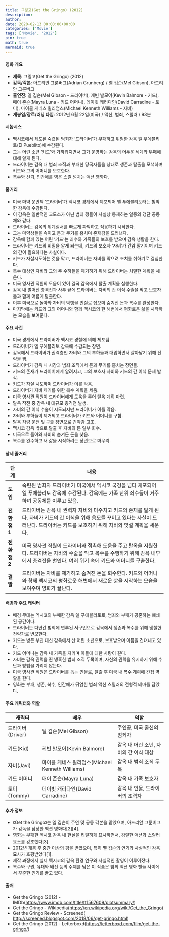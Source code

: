 ```yaml
---
title: 그링고(Get the Gringo) (2012)
description: 
author: 
date: 2020-02-13 00:00:00+00:00
categories: ['Movie']
tags: ['Movie', '2012']
pin: true
math: true
mermaid: true
---
```

#### 영화 개요

- **제목**: 그링고(Get the Gringo) (2012)  
- **감독/각본**: 아드리안 그룬버그(Adrian Grunberg) / 멜 깁슨(Mel Gibson), 아드리안 그룬버그  
- **출연진**: 멜 깁슨(Mel Gibson - 드라이버), 케빈 발모어(Kevin Balmore - 키드), 매이 존슨(Mayra Luna - 키드 어머니), 데이빗 캐러다인(David Carradine - 토미), 마이클 케네스 윌리엄스(Michael Kenneth Williams - 자비)  
- **개봉일/장르/러닝 타임**: 2012년 6월 22일(미국) / 액션, 범죄, 스릴러 / 93분  

#### 시놉시스

- 멕시코에서 체포된 숙련된 범죄자 ‘드라이버’가 부패하고 위험한 감옥 엘 푸에블리토(El Pueblito)에 수감된다.  
- 그는 어린 소년 ‘키드’와 가까워지면서 그가 운영하는 감옥의 어두운 세계와 부패에 대해 알게 된다.  
- 드라이버는 감옥 내 범죄 조직과 부패한 당국자들을 상대로 생존과 탈출을 모색하며 키드와 그의 어머니를 보호한다.  
- 복수와 신뢰, 인간애를 엮은 스릴 넘치는 액션 영화다.  

#### 줄거리

- 미국 마약 운반책 ‘드라이버’가 멕시코 경계에서 체포되어 엘 푸에블리토라는 험악한 감옥에 수감된다.  
- 이 감옥은 일반적인 교도소가 아닌 범죄 갱들이 사실상 통제하는 일종의 갱단 공동체와 같다.  
- 드라이버는 감옥의 위계질서를 빠르게 파악하고 적응하기 시작한다.  
- 그는 마약상들을 속이고 돈과 무기를 훔치며 존재감을 드러낸다.  
- 감옥에 함께 있는 어린 ‘키드’는 죄수와 가족들의 보호를 받으며 감옥 생활을 한다.  
- 드라이버는 키드의 비밀을 알게 되는데, 키드의 보호자 ‘자비’가 간암 말기이며 키드의 간이 필요하다는 사실이다.  
- 키드가 자살시도하는 것을 막고, 드라이버는 자비를 막으려 조치를 취하기로 결심한다.  
- 복수 대상인 자비와 그의 주 수하들을 제거하기 위해 드라이버는 치밀한 계획을 세운다.  
- 미국 영사관 직원의 도움이 있어 결국 감옥에서 탈출 계획을 실행한다.  
- 감옥 내 벌어진 총격전과 사투 끝에 드라이버는 자비의 간 이식 수술을 막고 보호자들과 함께 어렵게 탈출한다.  
- 이후 미국으로 돌아와 자비의 악행을 인질로 잡으며 숨겨진 돈과 복수를 완성한다.  
- 마지막에는 키드와 그의 어머니와 함께 멕시코의 한 해변에서 평화로운 삶을 시작하는 모습을 보여준다.  

#### 주요 사건

- 미국 경계에서 드라이버가 멕시코 경찰에 의해 체포됨.  
- 드라이버가 엘 푸에블리토 감옥에 수감되는 장면.  
- 감옥에서 드라이버가 권력층인 자비와 그의 부하들과 대립하면서 살아남기 위해 전략을 짬.  
- 드라이버가 감옥 내 시장과 범죄 조직에서 돈과 무기를 훔치는 장면들.  
- 키드의 존재가 드라이버에게 알려지고, 그의 보호자 자비와 키드의 간 이식 문제 발각.  
- 키드가 자살 시도하며 드라이버가 이를 막음.  
- 드라이버가 자비 제거를 위한 복수 계획을 세움.  
- 미국 영사관 직원이 드라이버에게 도움을 주어 탈옥 계획 마련.  
- 탈옥 작전 중 감옥 내 대규모 총격전 발생.  
- 자비의 간 이식 수술이 시도되지만 드라이버가 이를 막음.  
- 자비와 부하들이 제거되고 드라이버가 키드와 어머니를 구함.  
- 탈옥 차량 운전 및 구출 장면으로 긴박감 고조.  
- 멕시코 감옥 밖으로 탈출 후 자비의 돈 일부 회수.  
- 미국으로 돌아와 자비의 숨겨둔 돈을 찾음.  
- 복수를 완수하고 새 삶을 시작하려는 장면으로 마무리.  

#### 상세 줄거리

| **단계**  | **내용** |
|-----------|----------|
| **도입**   | 숙련된 범죄자 드라이버가 미국에서 멕시코 국경을 넘다 체포되어 엘 푸에블리토 감옥에 수감된다. 감옥에는 가족 단위 죄수들이 거주하며 공동체를 이루고 있음. |
| **전환점 1** | 드라이버는 감옥 내 권력자 자비와 마주치고 키드의 존재를 알게 된다. 자비가 키드의 간 이식을 위해 음모를 꾸미고 있다는 사실이 드러난다. 드라이버는 키드를 보호하기 위해 자비와 맞설 계획을 세운다. |
| **전환점 2** | 미국 영사관 직원이 드라이버와 접촉해 도움을 주고 탈옥을 지원한다. 드라이버는 자비의 수술을 막고 복수를 수행하기 위해 감옥 내부에서 총격전을 벌인다. 여러 위기 속에 키드와 어머니를 구출한다. |
| **결말**   | 드라이버는 자비를 제거하고 숨겨진 돈을 회수한다. 키드와 어머니와 함께 멕시코의 평화로운 해변에서 새로운 삶을 시작하는 모습을 보여주며 영화가 끝난다. |

#### 배경과 주요 캐릭터

- 배경 무대는 멕시코의 부패한 감옥 엘 푸에블리토로, 범죄와 부패가 공존하는 폐쇄된 공간이다.  
- 드라이버는 다년간 범죄에 연루된 서구인으로 감옥에서 생존과 복수를 위해 냉철한 전략가로 변모한다.  
- 키드는 병든 부친 대신 감옥에서 산 어린 소년으로, 보호받으며 아픔을 견뎌내고 있다.  
- 키드 어머니는 감옥 내 가족을 지키며 아들에 대한 사랑이 깊다.  
- 자비는 감옥 권력을 쥔 냉혹한 범죄 조직 두목이며, 자신의 권력을 유지하기 위해 수단과 방법을 가리지 않는다.  
- 미국 영사관 직원은 드라이버를 돕는 인물로, 탈출 후 미국 내 복수 계획에 간접 역할을 한다.  
- 영화는 부패, 생존, 복수, 인간애가 뒤얽힌 범죄 액션 스릴러의 전형적 테마를 담았다.  

#### 주요 캐릭터와 역할

| **캐릭터** | **배우** | **역할** |
|------------|----------|----------|
| 드라이버(Driver) | 멜 깁슨(Mel Gibson) | 주인공, 미국 출신의 범죄자             |
| 키드(Kid) | 케빈 발모어(Kevin Balmore) | 감옥 내 어린 소년, 자비의 간 이식 대상     |
| 자비(Javi) | 마이클 케네스 윌리엄스(Michael Kenneth Williams) | 감옥 내 범죄 조직 두목               |
| 키드 어머니 | 매이 존슨(Mayra Luna) | 감옥 내 가족 보호자                   |
| 토미(Tommy) | 데이빗 캐러다인(David Carradine) | 감옥 내 인물, 드라이버의 조력자         |

#### 추가 정보

- 《Get the Gringo》는 멜 깁슨이 주연 및 공동 각본을 맡았으며, 아드리안 그룬버그가 감독을 담당한 액션 영화다[2][4].  
- 영화는 부패한 멕시코 감옥 내 현실을 리얼하게 묘사하면서, 강렬한 액션과 스릴러 요소를 강조했다[3].  
- 2012년 개봉 후 중간 이상의 평을 받았으며, 특히 멜 깁슨의 연기와 사실적인 감옥 묘사가 호평받았다[1].  
- 제작 과정에서 실제 멕시코의 감옥 환경 연구와 사실적인 촬영이 이루어졌다.  
- 복수와 구원, 유대와 배신 등의 주제를 담은 이 작품은 범죄 액션 영화 팬들 사이에서 꾸준한 인기를 끌고 있다.  

#### 출처

- Get the Gringo (2012) - IMDb(https://www.imdb.com/title/tt1567609/plotsummary/)  
- Get the Gringo - Wikipedia(https://en.wikipedia.org/wiki/Get_the_Gringo)  
- Get the Gringo Review - Screened( http://screened.blogspot.com/2018/06/get-gringo.html)  
- Get the Gringo (2012) - Letterboxd(https://letterboxd.com/film/get-the-gringo/)
